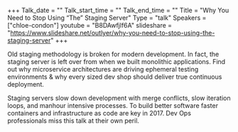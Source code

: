 +++
Talk_date = ""
Talk_start_time = ""
Talk_end_time = ""
Title = "Why You Need to Stop Using “The” Staging Server"
Type = "talk"
Speakers = ["chloe-condon"]
youtube = "B8DAwfjlf6A"
slideshare = "https://www.slideshare.net/outlyer/why-you-need-to-stop-using-the-staging-server"
+++

Old staging methodology is broken for modern development. In fact, the staging server is left over from when we built monolithic applications. Find out why microservice architectures are driving ephemeral testing environments & why every sized dev shop should deliver true continuous deployment.

Staging servers slow down development with merge conflicts, slow iteration loops, and manhour intensive processes. To build better software faster containers and infrastructure as code are key in 2017. Dev Ops professionals miss this talk at their own peril.
